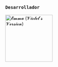 

### **`Desarrollador`**
<a href="https://github.com/míaoficial02">
<img src="https://github.com/míaoficial02.jpg" " width="150" heith="150" alt="𝓔𝓶𝓶𝓪 (𝓥𝓲𝓸𝓵𝓮𝓽`𝓼 𝓥𝓮𝓻𝓼𝓲𝓸𝓷)"/>  </a>

